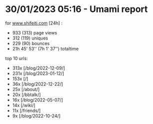 # 30/01/2023 05:16 - Umami report
for www.shifeiti.com [24h] :

 - 933 (313) page views
 - 312 (119) uniques
 - 229 (90) bounces
 - 21h 45' 53'' (7h 1' 37'') totaltime


top 10 urls:
 - 313x [/blog/2022-12-09/]
 - 231x [/blog/2023-01-12/]
 - 153x [/]
 - 36x [/blog/2022-12-22/]
 - 25x [/about/]
 - 20x [/bbtalk/]
 - 16x [/blog/2022-05-07/]
 - 14x [/wiki/]
 - 11x [/friends/]
 - 9x [/blog/2022-10-24/]


